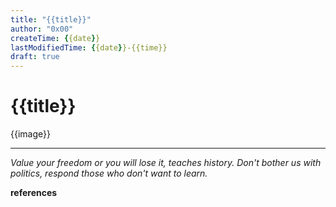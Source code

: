 ```yaml
---
title: "{{title}}"
author: "0x00"
createTime: {{date}} 
lastModifiedTime: {{date}}-{{time}}
draft: true
---
```


# {{title}}

{{image}}

---
*Value your freedom or you will lose it, teaches history. Don't bother us with politics, respond those who don't want to learn.*

**references**



